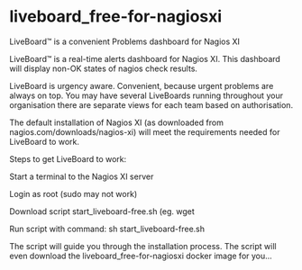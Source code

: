 # liveboard_free-for-nagiosxi
LiveBoard™ is a convenient Problems dashboard for Nagios XI

LiveBoard™ is a real-time alerts dashboard for Nagios XI. This dashboard will display non-OK states of nagios check results.

LiveBoard is urgency aware. Convenient, because urgent problems are always on top. You may have several LiveBoards running throughout your organisation there are separate views for each team based on authorisation.

The default installation of Nagios XI (as downloaded from nagios.com/downloads/nagios-xi) will meet the requirements needed for LiveBoard to work.

Steps to get LiveBoard to work:

Start a terminal to the Nagios XI server

Login as root (sudo may not work)

Download script start_liveboard-free.sh 
(eg. wget 

Run script with command: sh start_liveboard-free.sh

The script will guide you through the installation process. The script will even download the liveboard_free-for-nagiosxi docker image for you...

